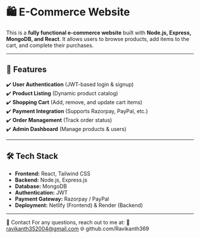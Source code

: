 # 🛍️ E-Commerce Website


This is a **fully functional e-commerce website** built with **Node.js, Express, MongoDB, and React**. It allows users to browse products, add items to the cart, and complete their purchases.

---

## 🚀 Features

✔️ **User Authentication** (JWT-based login & signup)  
✔️ **Product Listing** (Dynamic product catalog)  
✔️ **Shopping Cart** (Add, remove, and update cart items)  
✔️ **Payment Integration** (Supports Razorpay, PayPal, etc.)  
✔️ **Order Management** (Track order status)  
✔️ **Admin Dashboard** (Manage products & users)  

---

## 🛠️ Tech Stack

- **Frontend:** React, Tailwind CSS  
- **Backend:** Node.js, Express.js  
- **Database:** MongoDB  
- **Authentication:** JWT  
- **Payment Gateway:** Razorpay / PayPal  
- **Deployment:** Netlify (Frontend) & Render (Backend)  

---

📩 Contact
For any questions, reach out to me at:
📧 ravikanth352004@gmail.com
🌐 github.com/Ravikanth369

